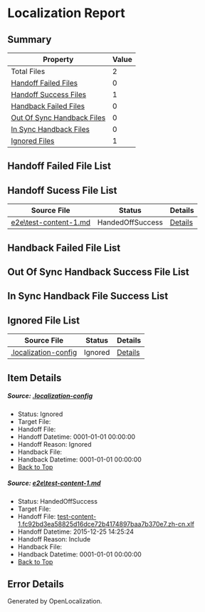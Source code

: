 # <a name='report-top'></a> Localization Report

## Summary
 Property | Value 
 -------- | ----- 
 Total Files | 2
[ Handoff Failed Files ](#handoff-failed-list)| 0
[ Handoff Success Files ](#handoff-success-list)| 1
[ Handback Failed Files ](#handback-failed-list)| 0
[ Out Of Sync Handback Files ](#outofsync-handback-success-list)| 0
[ In Sync Handback Files ](#insync-handback-success-list)| 0
[ Ignored Files ](#ignored-list)| 1

## <a name='handoff-failed-list'></a> Handoff Failed File List

## <a name='handoff-success-list'></a> Handoff Sucess File List
 Source File | Status | Details 
 ----------- | ------ | ------- 
 [e2e\test-content-1.md](https://github.com/OpenLocalizationTest/oltest/blob/ad37014a85e97571df62b34066c69be0eb9f6553/e2e/test-content-1.md) | HandedOffSuccess | [Details](#ac5610e14e35343352c9459b3e335b10c5a316371)

## <a name='handback-failed-list'></a> Handback Failed File List

## <a name='outofsync-handback-success-list'></a> Out Of Sync Handback Success File List

## <a name='insync-handback-success-list'></a> In Sync Handback File Success List

## <a name='ignored-list'></a> Ignored File List
 Source File | Status | Details 
 ----------- | ------ | ------- 
 [.localization-config](https://github.com/OpenLocalizationTest/oltest/blob/ad37014a85e97571df62b34066c69be0eb9f6553/.localization-config) | Ignored | [Details](#556519f075b5c2056bc7761bda068a58c6c254bf0)

## Item Details
##### <a name='556519f075b5c2056bc7761bda068a58c6c254bf0'></a> Source: [.localization-config](https://github.com/OpenLocalizationTest/oltest/blob/ad37014a85e97571df62b34066c69be0eb9f6553/.localization-config)
* Status: Ignored
* Target File: 
* Handoff File: 
* Handoff Datetime: 0001-01-01 00:00:00
* Handoff Reason: Ignored
* Handback File: 
* Handback Datetime: 0001-01-01 00:00:00
* [Back to Top](#report-top)

##### <a name='ac5610e14e35343352c9459b3e335b10c5a316371'></a> Source: [e2e\test-content-1.md](https://github.com/OpenLocalizationTest/oltest/blob/ad37014a85e97571df62b34066c69be0eb9f6553/e2e/test-content-1.md)
* Status: HandedOffSuccess
* Target File: 
* Handoff File: [test-content-1.fc92bd3ea58825d16dce72b4174897baa7b370e7.zh-cn.xlf](https://github.com/OpenLocalizationTestOrg/olhandoff/blob/7037123c2fa4edbc60709ce06191a557203faaf9/ol-handoff/OpenLocalizationTestOrg/oltest.zh-cn/qimu/test-content-1.fc92bd3ea58825d16dce72b4174897baa7b370e7.zh-cn.xlf)
* Handoff Datetime: 2015-12-25 14:25:24
* Handoff Reason: Include
* Handback File: 
* Handback Datetime: 0001-01-01 00:00:00
* [Back to Top](#report-top)


## Error Details

Generated by OpenLocalization.
